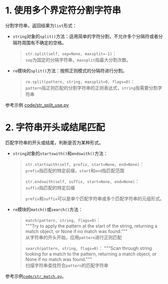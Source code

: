 # 1. 使用多个界定符分割字符串

分割字符串，返回结果为`list`形式：
- `string`对象的`split()`方法：适用简单的字符分割，不允许多个分隔符或者分隔符周围有不确定的空格。  
  > `str.split(self, sep=None, maxsplit=-1)`：  
  `sep`为固定的分隔字符串，`maxsplit`指最大分割次数。

- `re`模块的`split()`方法：按照正则模式的分隔符进行分割。  
  > `re.split(pattern, string, maxsplit=0, flags=0)`：  
  `pattern`指正则匹配的分割字符串的正则表达式，`string`指需要分割字符串

参考示例 [code/str_split_use.py](code/str_split_use.py)


# 2. 字符串开头或结尾匹配

匹配字符串的开头或结尾，判断是否为某种形式。
- `string`对象的`startswith()`和`endswith()`方法：  
  > `str.startswith(self, prefix, start=None, end=None)`：   
  > `prefix`指匹配的特定前缀，`start`和`end`指匹配范围
  >
  > `str.endswith(self, suffix, start=None, end=None)`：  
  > `suffix`指匹配的特定后缀  
  > 
  > `prefix`和`suffix`可以是单个匹配字符串或多个匹配字符串的元组形式。
  
- `re`模块的`match()`或`search()`方法：
  > `match(pattern, string, flags=0)`：  
    """Try to apply the pattern at the start of the string, returning a match object, or None if no match was found."""  
  > 从字符串的开头开始，应用`pattern`进行正则匹配
  > 
  > `search(pattern, string, flags=0)`： 
    """Scan through string looking for a match to the pattern, returning a match object, or None if no match was found."""  
  > 扫描字符串查找符合`pattern`的匹配字符串

参考示例[`code/str_match.py`](code/str_match.py)。
